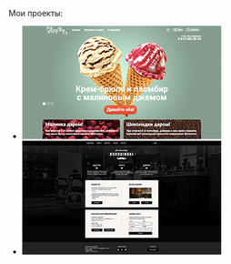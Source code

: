 Мои проекты: 
<ul>
  <li><a href="https://karinakarapetyanweb.github.io/projects/gllacy-shop/"><img src="img/gllacy-index.jpg" alt="Превью сайта"></</a></li>
  <li><a href="https://karinakarapetyanweb.github.io/projects/barbershop/"><img src="img/barbershop-index.jpg" alt="Превью сайта"></a></li>
</ul>
